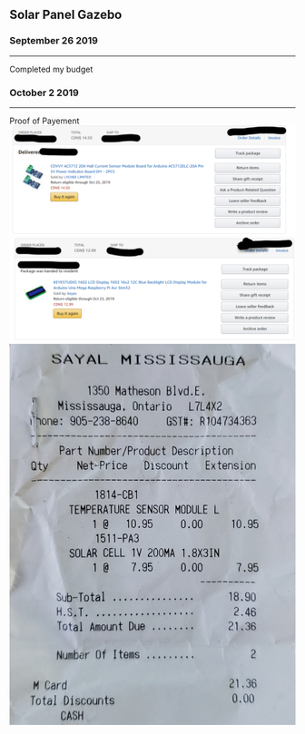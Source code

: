 Solar Panel Gazebo
---------------

### September 26 2019
--------------------
Completed my budget

### October 2 2019
-------------------
Proof of Payement 
![Current Sensor](/image/Current%20Sensor.png)
![LCD Display](/image/LCD_Display.png)
![Solar Panel](/image/Solar%20Panel.jpg)

